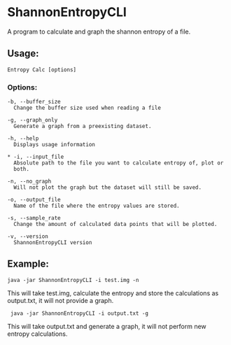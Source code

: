 # ShannonEntropyCLI
A program to calculate and graph the shannon entropy of a file.

## Usage:
``` Entropy Calc [options] ```

### Options:
    -b, --buffer_size
      Change the buffer size used when reading a file

    -g, --graph_only
      Generate a graph from a preexisting dataset.
      
    -h, --help
      Displays usage information
      
    * -i, --input_file
      Absolute path to the file you want to calculate entropy of, plot or 
      both. 
      
    -n, --no_graph
      Will not plot the graph but the dataset will still be saved.
      
    -o, --output_file
      Name of the file where the entropy values are stored.
      
    -s, --sample_rate
      Change the amount of calculated data points that will be plotted.
      
    -v, --version
      ShannonEntropyCLI version
      
      
## Example:
``` java -jar ShannonEntropyCLI -i test.img -n ```

This will take test.img, calculate the entropy and store the calculations as output.txt, it will not provide a graph.


``` java -jar ShannonEntropyCLI -i output.txt -g```

This will take output.txt and generate a graph, it will not perform new entropy calculations.
